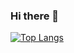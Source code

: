 ### Hi there 👋

[![Top Langs](https://github-readme-stats.vercel.app/api/top-langs/?username=beastars1&layout=compact)](https://github.com/anuraghazra/github-readme-stats)

<!--
**beastars1/beastars1** is a ✨ _special_ ✨ repository because its `README.md` (this file) appears on your GitHub profile.

Here are some ideas to get you started:

- 🔭 I’m currently working on ...
- 🌱 I’m currently learning ...
- 👯 I’m looking to collaborate on ...
- 🤔 I’m looking for help with ...
- 💬 Ask me about ...
- 📫 How to reach me: ...
- 😄 Pronouns: ...
- ⚡ Fun fact: ...
-->
